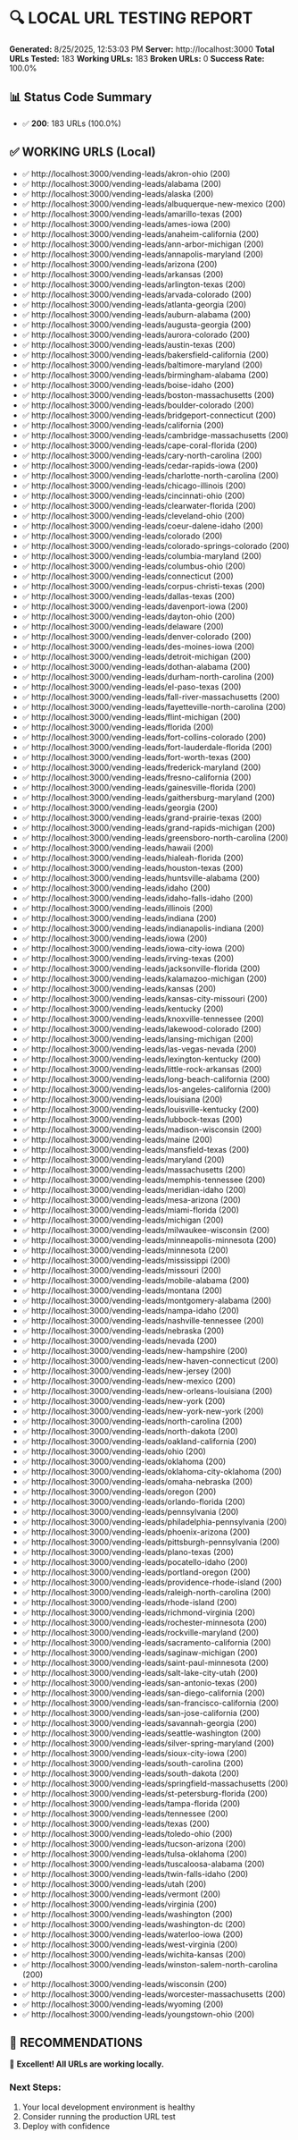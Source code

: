 # 🔍 LOCAL URL TESTING REPORT

**Generated:** 8/25/2025, 12:53:03 PM
**Server:** http://localhost:3000
**Total URLs Tested:** 183
**Working URLs:** 183
**Broken URLs:** 0
**Success Rate:** 100.0%

## 📊 Status Code Summary

- ✅ **200**: 183 URLs (100.0%)
## ✅ WORKING URLS (Local)

- ✅ http://localhost:3000/vending-leads/akron-ohio (200)
- ✅ http://localhost:3000/vending-leads/alabama (200)
- ✅ http://localhost:3000/vending-leads/alaska (200)
- ✅ http://localhost:3000/vending-leads/albuquerque-new-mexico (200)
- ✅ http://localhost:3000/vending-leads/amarillo-texas (200)
- ✅ http://localhost:3000/vending-leads/ames-iowa (200)
- ✅ http://localhost:3000/vending-leads/anaheim-california (200)
- ✅ http://localhost:3000/vending-leads/ann-arbor-michigan (200)
- ✅ http://localhost:3000/vending-leads/annapolis-maryland (200)
- ✅ http://localhost:3000/vending-leads/arizona (200)
- ✅ http://localhost:3000/vending-leads/arkansas (200)
- ✅ http://localhost:3000/vending-leads/arlington-texas (200)
- ✅ http://localhost:3000/vending-leads/arvada-colorado (200)
- ✅ http://localhost:3000/vending-leads/atlanta-georgia (200)
- ✅ http://localhost:3000/vending-leads/auburn-alabama (200)
- ✅ http://localhost:3000/vending-leads/augusta-georgia (200)
- ✅ http://localhost:3000/vending-leads/aurora-colorado (200)
- ✅ http://localhost:3000/vending-leads/austin-texas (200)
- ✅ http://localhost:3000/vending-leads/bakersfield-california (200)
- ✅ http://localhost:3000/vending-leads/baltimore-maryland (200)
- ✅ http://localhost:3000/vending-leads/birmingham-alabama (200)
- ✅ http://localhost:3000/vending-leads/boise-idaho (200)
- ✅ http://localhost:3000/vending-leads/boston-massachusetts (200)
- ✅ http://localhost:3000/vending-leads/boulder-colorado (200)
- ✅ http://localhost:3000/vending-leads/bridgeport-connecticut (200)
- ✅ http://localhost:3000/vending-leads/california (200)
- ✅ http://localhost:3000/vending-leads/cambridge-massachusetts (200)
- ✅ http://localhost:3000/vending-leads/cape-coral-florida (200)
- ✅ http://localhost:3000/vending-leads/cary-north-carolina (200)
- ✅ http://localhost:3000/vending-leads/cedar-rapids-iowa (200)
- ✅ http://localhost:3000/vending-leads/charlotte-north-carolina (200)
- ✅ http://localhost:3000/vending-leads/chicago-illinois (200)
- ✅ http://localhost:3000/vending-leads/cincinnati-ohio (200)
- ✅ http://localhost:3000/vending-leads/clearwater-florida (200)
- ✅ http://localhost:3000/vending-leads/cleveland-ohio (200)
- ✅ http://localhost:3000/vending-leads/coeur-dalene-idaho (200)
- ✅ http://localhost:3000/vending-leads/colorado (200)
- ✅ http://localhost:3000/vending-leads/colorado-springs-colorado (200)
- ✅ http://localhost:3000/vending-leads/columbia-maryland (200)
- ✅ http://localhost:3000/vending-leads/columbus-ohio (200)
- ✅ http://localhost:3000/vending-leads/connecticut (200)
- ✅ http://localhost:3000/vending-leads/corpus-christi-texas (200)
- ✅ http://localhost:3000/vending-leads/dallas-texas (200)
- ✅ http://localhost:3000/vending-leads/davenport-iowa (200)
- ✅ http://localhost:3000/vending-leads/dayton-ohio (200)
- ✅ http://localhost:3000/vending-leads/delaware (200)
- ✅ http://localhost:3000/vending-leads/denver-colorado (200)
- ✅ http://localhost:3000/vending-leads/des-moines-iowa (200)
- ✅ http://localhost:3000/vending-leads/detroit-michigan (200)
- ✅ http://localhost:3000/vending-leads/dothan-alabama (200)
- ✅ http://localhost:3000/vending-leads/durham-north-carolina (200)
- ✅ http://localhost:3000/vending-leads/el-paso-texas (200)
- ✅ http://localhost:3000/vending-leads/fall-river-massachusetts (200)
- ✅ http://localhost:3000/vending-leads/fayetteville-north-carolina (200)
- ✅ http://localhost:3000/vending-leads/flint-michigan (200)
- ✅ http://localhost:3000/vending-leads/florida (200)
- ✅ http://localhost:3000/vending-leads/fort-collins-colorado (200)
- ✅ http://localhost:3000/vending-leads/fort-lauderdale-florida (200)
- ✅ http://localhost:3000/vending-leads/fort-worth-texas (200)
- ✅ http://localhost:3000/vending-leads/frederick-maryland (200)
- ✅ http://localhost:3000/vending-leads/fresno-california (200)
- ✅ http://localhost:3000/vending-leads/gainesville-florida (200)
- ✅ http://localhost:3000/vending-leads/gaithersburg-maryland (200)
- ✅ http://localhost:3000/vending-leads/georgia (200)
- ✅ http://localhost:3000/vending-leads/grand-prairie-texas (200)
- ✅ http://localhost:3000/vending-leads/grand-rapids-michigan (200)
- ✅ http://localhost:3000/vending-leads/greensboro-north-carolina (200)
- ✅ http://localhost:3000/vending-leads/hawaii (200)
- ✅ http://localhost:3000/vending-leads/hialeah-florida (200)
- ✅ http://localhost:3000/vending-leads/houston-texas (200)
- ✅ http://localhost:3000/vending-leads/huntsville-alabama (200)
- ✅ http://localhost:3000/vending-leads/idaho (200)
- ✅ http://localhost:3000/vending-leads/idaho-falls-idaho (200)
- ✅ http://localhost:3000/vending-leads/illinois (200)
- ✅ http://localhost:3000/vending-leads/indiana (200)
- ✅ http://localhost:3000/vending-leads/indianapolis-indiana (200)
- ✅ http://localhost:3000/vending-leads/iowa (200)
- ✅ http://localhost:3000/vending-leads/iowa-city-iowa (200)
- ✅ http://localhost:3000/vending-leads/irving-texas (200)
- ✅ http://localhost:3000/vending-leads/jacksonville-florida (200)
- ✅ http://localhost:3000/vending-leads/kalamazoo-michigan (200)
- ✅ http://localhost:3000/vending-leads/kansas (200)
- ✅ http://localhost:3000/vending-leads/kansas-city-missouri (200)
- ✅ http://localhost:3000/vending-leads/kentucky (200)
- ✅ http://localhost:3000/vending-leads/knoxville-tennessee (200)
- ✅ http://localhost:3000/vending-leads/lakewood-colorado (200)
- ✅ http://localhost:3000/vending-leads/lansing-michigan (200)
- ✅ http://localhost:3000/vending-leads/las-vegas-nevada (200)
- ✅ http://localhost:3000/vending-leads/lexington-kentucky (200)
- ✅ http://localhost:3000/vending-leads/little-rock-arkansas (200)
- ✅ http://localhost:3000/vending-leads/long-beach-california (200)
- ✅ http://localhost:3000/vending-leads/los-angeles-california (200)
- ✅ http://localhost:3000/vending-leads/louisiana (200)
- ✅ http://localhost:3000/vending-leads/louisville-kentucky (200)
- ✅ http://localhost:3000/vending-leads/lubbock-texas (200)
- ✅ http://localhost:3000/vending-leads/madison-wisconsin (200)
- ✅ http://localhost:3000/vending-leads/maine (200)
- ✅ http://localhost:3000/vending-leads/mansfield-texas (200)
- ✅ http://localhost:3000/vending-leads/maryland (200)
- ✅ http://localhost:3000/vending-leads/massachusetts (200)
- ✅ http://localhost:3000/vending-leads/memphis-tennessee (200)
- ✅ http://localhost:3000/vending-leads/meridian-idaho (200)
- ✅ http://localhost:3000/vending-leads/mesa-arizona (200)
- ✅ http://localhost:3000/vending-leads/miami-florida (200)
- ✅ http://localhost:3000/vending-leads/michigan (200)
- ✅ http://localhost:3000/vending-leads/milwaukee-wisconsin (200)
- ✅ http://localhost:3000/vending-leads/minneapolis-minnesota (200)
- ✅ http://localhost:3000/vending-leads/minnesota (200)
- ✅ http://localhost:3000/vending-leads/mississippi (200)
- ✅ http://localhost:3000/vending-leads/missouri (200)
- ✅ http://localhost:3000/vending-leads/mobile-alabama (200)
- ✅ http://localhost:3000/vending-leads/montana (200)
- ✅ http://localhost:3000/vending-leads/montgomery-alabama (200)
- ✅ http://localhost:3000/vending-leads/nampa-idaho (200)
- ✅ http://localhost:3000/vending-leads/nashville-tennessee (200)
- ✅ http://localhost:3000/vending-leads/nebraska (200)
- ✅ http://localhost:3000/vending-leads/nevada (200)
- ✅ http://localhost:3000/vending-leads/new-hampshire (200)
- ✅ http://localhost:3000/vending-leads/new-haven-connecticut (200)
- ✅ http://localhost:3000/vending-leads/new-jersey (200)
- ✅ http://localhost:3000/vending-leads/new-mexico (200)
- ✅ http://localhost:3000/vending-leads/new-orleans-louisiana (200)
- ✅ http://localhost:3000/vending-leads/new-york (200)
- ✅ http://localhost:3000/vending-leads/new-york-new-york (200)
- ✅ http://localhost:3000/vending-leads/north-carolina (200)
- ✅ http://localhost:3000/vending-leads/north-dakota (200)
- ✅ http://localhost:3000/vending-leads/oakland-california (200)
- ✅ http://localhost:3000/vending-leads/ohio (200)
- ✅ http://localhost:3000/vending-leads/oklahoma (200)
- ✅ http://localhost:3000/vending-leads/oklahoma-city-oklahoma (200)
- ✅ http://localhost:3000/vending-leads/omaha-nebraska (200)
- ✅ http://localhost:3000/vending-leads/oregon (200)
- ✅ http://localhost:3000/vending-leads/orlando-florida (200)
- ✅ http://localhost:3000/vending-leads/pennsylvania (200)
- ✅ http://localhost:3000/vending-leads/philadelphia-pennsylvania (200)
- ✅ http://localhost:3000/vending-leads/phoenix-arizona (200)
- ✅ http://localhost:3000/vending-leads/pittsburgh-pennsylvania (200)
- ✅ http://localhost:3000/vending-leads/plano-texas (200)
- ✅ http://localhost:3000/vending-leads/pocatello-idaho (200)
- ✅ http://localhost:3000/vending-leads/portland-oregon (200)
- ✅ http://localhost:3000/vending-leads/providence-rhode-island (200)
- ✅ http://localhost:3000/vending-leads/raleigh-north-carolina (200)
- ✅ http://localhost:3000/vending-leads/rhode-island (200)
- ✅ http://localhost:3000/vending-leads/richmond-virginia (200)
- ✅ http://localhost:3000/vending-leads/rochester-minnesota (200)
- ✅ http://localhost:3000/vending-leads/rockville-maryland (200)
- ✅ http://localhost:3000/vending-leads/sacramento-california (200)
- ✅ http://localhost:3000/vending-leads/saginaw-michigan (200)
- ✅ http://localhost:3000/vending-leads/saint-paul-minnesota (200)
- ✅ http://localhost:3000/vending-leads/salt-lake-city-utah (200)
- ✅ http://localhost:3000/vending-leads/san-antonio-texas (200)
- ✅ http://localhost:3000/vending-leads/san-diego-california (200)
- ✅ http://localhost:3000/vending-leads/san-francisco-california (200)
- ✅ http://localhost:3000/vending-leads/san-jose-california (200)
- ✅ http://localhost:3000/vending-leads/savannah-georgia (200)
- ✅ http://localhost:3000/vending-leads/seattle-washington (200)
- ✅ http://localhost:3000/vending-leads/silver-spring-maryland (200)
- ✅ http://localhost:3000/vending-leads/sioux-city-iowa (200)
- ✅ http://localhost:3000/vending-leads/south-carolina (200)
- ✅ http://localhost:3000/vending-leads/south-dakota (200)
- ✅ http://localhost:3000/vending-leads/springfield-massachusetts (200)
- ✅ http://localhost:3000/vending-leads/st-petersburg-florida (200)
- ✅ http://localhost:3000/vending-leads/tampa-florida (200)
- ✅ http://localhost:3000/vending-leads/tennessee (200)
- ✅ http://localhost:3000/vending-leads/texas (200)
- ✅ http://localhost:3000/vending-leads/toledo-ohio (200)
- ✅ http://localhost:3000/vending-leads/tucson-arizona (200)
- ✅ http://localhost:3000/vending-leads/tulsa-oklahoma (200)
- ✅ http://localhost:3000/vending-leads/tuscaloosa-alabama (200)
- ✅ http://localhost:3000/vending-leads/twin-falls-idaho (200)
- ✅ http://localhost:3000/vending-leads/utah (200)
- ✅ http://localhost:3000/vending-leads/vermont (200)
- ✅ http://localhost:3000/vending-leads/virginia (200)
- ✅ http://localhost:3000/vending-leads/washington (200)
- ✅ http://localhost:3000/vending-leads/washington-dc (200)
- ✅ http://localhost:3000/vending-leads/waterloo-iowa (200)
- ✅ http://localhost:3000/vending-leads/west-virginia (200)
- ✅ http://localhost:3000/vending-leads/wichita-kansas (200)
- ✅ http://localhost:3000/vending-leads/winston-salem-north-carolina (200)
- ✅ http://localhost:3000/vending-leads/wisconsin (200)
- ✅ http://localhost:3000/vending-leads/worcester-massachusetts (200)
- ✅ http://localhost:3000/vending-leads/wyoming (200)
- ✅ http://localhost:3000/vending-leads/youngstown-ohio (200)

## 📝 RECOMMENDATIONS

🎉 **Excellent! All URLs are working locally.**

### Next Steps:
1. Your local development environment is healthy
2. Consider running the production URL test
3. Deploy with confidence
